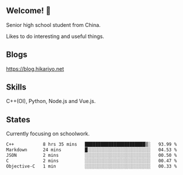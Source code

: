 ## Welcome! 👋

Senior high school student from China.

Likes to do interesting and useful things.

## Blogs

https://blog.hikariyo.net

## Skills

C++(OI), Python, Node.js and Vue.js.

## States

Currently focusing on schoolwork.

<!--START_SECTION:waka-->

```txt
C++           8 hrs 35 mins   ███████████████████████▒░   93.99 %
Markdown      24 mins         █░░░░░░░░░░░░░░░░░░░░░░░░   04.53 %
JSON          2 mins          ░░░░░░░░░░░░░░░░░░░░░░░░░   00.50 %
C             2 mins          ░░░░░░░░░░░░░░░░░░░░░░░░░   00.47 %
Objective-C   1 min           ░░░░░░░░░░░░░░░░░░░░░░░░░   00.33 %
```

<!--END_SECTION:waka-->

